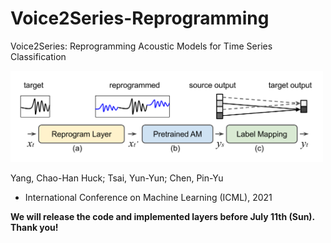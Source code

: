 # Voice2Series-Reprogramming
Voice2Series: Reprogramming Acoustic Models for Time Series Classification


<img src="https://github.com/huckiyang/Voice2Series-Reprogramming/blob/main/img/img.png" width="500">

Yang, Chao-Han Huck; Tsai, Yun-Yun; Chen, Pin-Yu

- International Conference on Machine Learning (ICML), 2021

**We will release the code and implemented layers before July 11th (Sun). Thank you!** 

